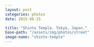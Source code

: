 ```yaml
---
layout: post
categories: photos
date: 2015-06-15

title: "Shinto Temple. Tokyo, Japan."
base-path: "/assets/img/photos/street"
image-name: "shinto-temple"
---
```

